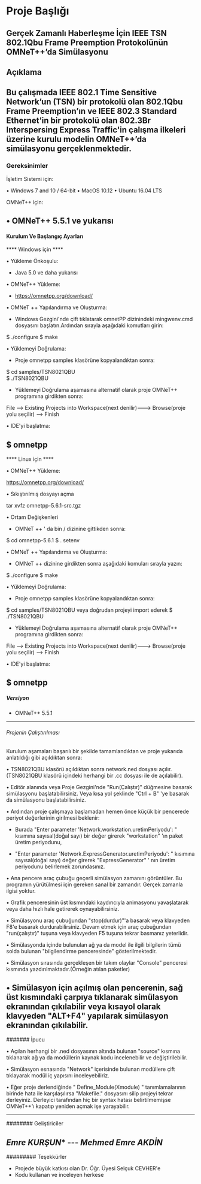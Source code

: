 # Proje Başlığı

Gerçek Zamanlı Haberleşme İçin IEEE TSN 802.1Qbu Frame Preemption Protokolünün OMNeT++’da Simülasyonu
----------------------------------------------------------------------------------------------
## Açıklama

Bu çalışmada IEEE 802.1 Time Sensitive Network’un (TSN) bir protokolü olan 802.1Qbu Frame Preemption’ın ve IEEE 802.3 Standard Ethernet’in 
bir protokolü olan 802.3Br Interspersing Express Traffic'in çalışma ilkeleri üzerine kurulu modelin OMNeT++’da simülasyonu gerçeklenmektedir.
----------------------------------------------------------------------------------------------
### Gereksinimler

İşletim Sistemi için:

• Windows 7 and 10 / 64-bit
• MacOS 10.12
• Ubuntu 16.04 LTS

OMNeT++ için:

• OMNeT++ 5.5.1 ve yukarısı
----------------------------------------------------------------------------------------------
#### Kurulum Ve Başlangıç Ayarları

**** Windows için ****

• Yükleme Önkoşulu:

- Java 5.0 ve daha yukarısı

• OMNeT++ Yükleme:

- https://omnetpp.org/download/

•  OMNeT ++ Yapılandırma ve Oluşturma:

- Windows Gezgini'nde çift tıklatarak omnetPP dizinindeki mingwenv.cmd dosyasını başlatın.Ardından sırayla aşağıdaki komutları girin:

$ ./configure
$ make

• Yüklemeyi Doğrulama:

- Proje omnetpp samples klasörüne kopyalandıktan sonra:

$ cd samples/TSN8021QBU  
$ ./TSN8021QBU

- Yüklemeyi Doğrulama aşamasına alternatif olarak proje OMNeT++ programına girdikten sonra:

File --> Existing Projects into Workspace(next denilir)---> Browse(proje yolu seçilir) --> Finish

• IDE'yi başlatma:

$ omnetpp
---------------------------------------------------------------------------------------------------------
**** Linux için ****

• OMNeT++ Yükleme:

https://omnetpp.org/download/

• Sıkıştırılmış dosyayı açma

tar xvfz omnetpp-5.6.1-src.tgz

• Ortam Değişkenleri

- OMNeT ++ ' da  bin / dizinine gittikden sonra:

$ cd omnetpp-5.6.1
$ . setenv

• OMNeT ++ Yapılandırma ve Oluşturma:

- OMNeT ++ dizinine girdikten sonra aşağıdaki komuları sırayla yazın:

$ ./configure
$ make

• Yüklemeyi Doğrulama:

- Proje omnetpp samples klasörüne kopyalandıktan sonra:

$ cd samples/TSN8021QBU veya doğrudan projeyi import ederek
$ ./TSN8021QBU

- Yüklemeyi Doğrulama aşamasına alternatif olarak proje OMNeT++ programına girdikten sonra:

File --> Existing Projects into Workspace(next denilir)---> Browse(proje yolu seçilir) --> Finish

• IDE'yi başlatma:

$ omnetpp
----------------------------------------------------------------------------------------------
##### Versiyon

- OMNeT++ 5.5.1
----------------------------------------------------------------------------------------------
###### Projenin Çalıştırılması

Kurulum aşamaları başarılı bir şekilde tamamlandıktan ve proje yukarıda anlatıldığı gibi açıldıktan sonra:

• TSN8021QBU klasörü açıldıktan sonra network.ned dosyası açılır.(TSN8021QBU klasörü içindeki herhangi bir .cc dosyası ile de açılabilir).

• Editör alanında veya Proje Gezgini'nde "Run(Çalıştır)" düğmesine basarak simülasyonu başlatabilirsiniz. Veya kısa yol şeklinde "Ctrl + B" 'ye basarak da simülasyonu başlatabilirsiniz.

• Ardından proje çalışmaya başlamadan hemen önce küçük bir pencerede periyot değerlerinin girilmesi beklenir:

- Burada "Enter parameter  'Network.workstation.uretimPeriyodu': " kısımına sayısal(doğal sayı) bir değer girerek "workstation" 'ın paket üretim periyodunu,

- "Enter parameter  'Network.ExpressGenerator.uretimPeriyodu': " kısımına sayısal(doğal sayı) değer girerek "ExpressGenerator" ' nın üretim periyodunu belirlemek zorundasınız.

• Ana pencere araç çubuğu geçerli simülasyon zamanını görüntüler. Bu programın yürütülmesi için gereken sanal bir zamandır. Gerçek zamanla ilgisi yoktur. 

• Grafik penceresinin üst kısmındaki kaydırıcıyla animasyonu yavaşlatarak veya daha hızlı hale getirerek oynayabilirsiniz.

• Simülasyonu araç çubuğundan "stop(durdur)"'a basarak veya klavyeden  F8'e basarak durdurabilirsiniz. Devam etmek için araç çubuğundan "run(çalıştır)" tuşuna veya klavyeden F5 tuşuna tekrar basmanız yeterlidir.

• Simülasyonda içinde bulunulan ağ ya da model ile ilgili bilgilerin tümü solda bulunan "bilgilendirme penceresinde" gösterilmektedir.

• Simülasyon sırasında gerçekleşen bir takım olaylar "Console" penceresi kısmında yazdırılmaktadır.(Örneğin atılan paketler)

• Simülasyon için açılmış olan pencerenin, sağ üst kısmındaki çarpıya tıklanarak simülasyon ekranından çıkılabilir veya kısayol olarak klavyeden "ALT+F4" yapılarak simülasyon ekranından çıkılabilir.
----------------------------------------------------------------------------------------------
####### İpucu

• Açılan herhangi bir .ned dosyasının altında bulunan "source" kısmına tıklanarak ağ ya da modüllerin kaynak kodu incelenebilir ve değiştirilebilir.

• Simülasyon esnasında "Network" içerisinde bulunan modüllere çift tıklayarak modül iç yapısını inceleyebiliriz.

• Eğer proje derlendiğinde  " Define_Module(Xmodule) " tanımlamalarının birinde hata ile karşılaşılırsa "Makefile." dosyasını silip projeyi tekrar derleyiniz.
  Derleyici tarafından hiç bir syntax hatası belirtilmemişse OMNeT++'ı kapatıp yeniden açmak işe yarayabilir.

----------------------------------------------------------------------------------------------
######## Geliştiriciler

***Emre KURŞUN**** --- ***Mehmed Emre AKDİN***
----------------------------------------------------------------------------------------------
######### Teşekkürler

- Projede büyük katkısı olan Dr. Öğr. Üyesi Selçuk CEVHER'e
- Kodu kullanan ve inceleyen herkese